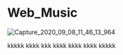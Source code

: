 # Web_Music
![Capture_2020_09_08_11_46_13_964](https://user-images.githubusercontent.com/60757768/92491778-01d9e880-f1c9-11ea-8258-1bb03278ee8f.png)




kkkkk
kkkk
kkk
kkkk
kkkk
kkkk
kkkkk



